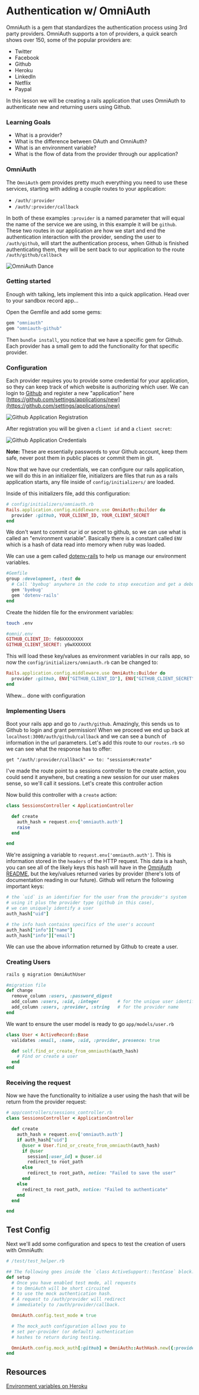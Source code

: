# Authentication w/ OmniAuth

OmniAuth is a gem that standardizes the authentication process using 3rd party providers. OmniAuth supports a ton of providers, a quick search shows over 150, some of the popular providers are:

- Twitter
- Facebook
- Github
- Heroku
- LinkedIn
- Netflix
- Paypal

In this lesson we will be creating a rails application that uses OmniAuth to authenticate new and returning users using Github.

### Learning Goals
- What is a provider?
- What is the difference between OAuth and OmniAuth?
- What is an environment variable?
- What is the flow of data from the provider through our application?

### OmniAuth

The `OmniAuth` gem provides pretty much everything you need to use these services, starting with adding a couple routes to your application:

- `/auth/:provider`
- `/auth/:provider/callback`

In both of these examples `:provider` is a named parameter that will equal the name of the service we are using, in this example it will be `github`. These two routes in our application are how we start and end the authentication interaction with the provider, sending the user to `/auth/github`, will start the authentication process, when Github is finished authenticating them, they will be sent back to our application to the route `/auth/github/callback`

![OmniAuth Dance](../resources/omniauth-dance.png)

### Getting started

Enough with talking, lets implement this into a quick application. Head over to your sandbox record app...

Open the Gemfile and add some gems:

```ruby
gem "omniauth"
gem "omniauth-github"
```
Then `bundle install`, you notice that we have a specific gem for Github. Each provider has a small gem to add the functionality for that specific provider.

### Configuration

Each provider requires you to provide some credential for your application, so they can keep track of which website is authorizing which user. We can login to [Github](http://github.com) and register a new "application" here [https://github.com/settings/applications/new](https://github.com/settings/applications/new)

![Github Application Registration](../resources/github-application.png)

After registration you will be given a `client id` and a `client secret`:

![Github Application Credentials](../resources/github-credentials.png)

**Note:** These are essentially passwords to your Github account, keep them safe, never post them in public places or commit them in git.

Now that we have our credentials, we can configure our rails application, we will do this in an initializer file, initializers are files that run as a rails application starts, any file inside of `config/initializers/` are loaded.

Inside of this initializers file, add this configuration:

```ruby  
# config/initializers/omniauth.rb
Rails.application.config.middleware.use OmniAuth::Builder do
  provider :github, YOUR_CLIENT_ID, YOUR_CLIENT_SECRET
end
```

We don't want to commit our id or secret to github, so we can use what is called
an "environment variable". Basically there is a constant called `ENV` which is a hash
of data read into memory when ruby was loaded.

We can use a gem called [dotenv-rails](https://github.com/bkeepers/dotenv) to help us
manage our environment variables.

```ruby
#Gemfile
group :development, :test do
  # Call 'byebug' anywhere in the code to stop execution and get a debugger console
  gem 'byebug'
  gem 'dotenv-rails'
end
```

Create the hidden file for the environment variables:
```bash
touch .env
```

```ruby
#omni/.env
GITHUB_CLIENT_ID: fd6XXXXXXXX
GITHUB_CLIENT_SECRET: y6wXXXXXXX
```
This will load these key/values as environment variables in our rails app, so now the `config/initializers/omniauth.rb` can be changed to:

```ruby
Rails.application.config.middleware.use OmniAuth::Builder do
  provider :github, ENV["GITHUB_CLIENT_ID"], ENV["GITHUB_CLIENT_SECRET"]
end
```

Whew... done with configuration

### Implementing Users

Boot your rails app and go to `/auth/github`. Amazingly, this sends us to Github to login and grant permission! When we proceed we end up back at `localhost:3000/auth/github/callback` and we can see a bunch of information in the url parameters. Let's add this route to our `routes.rb` so we can see what the response has to offer:

    get "/auth/:provider/callback" => to: "sessions#create"

I've made the route point to a sessions controller to the create action, you could send it anywhere, but creating a new session for our user makes sense, so we'll call it sessions. Let's create this controller  action

Now build this controller with a `create` action:
```ruby
class SessionsController < ApplicationController

  def create
    auth_hash = request.env['omniauth.auth']
    raise
  end

end
```
We're assigning a variable to `request.env['omniauth.auth']`. This is information stored in the `headers` of the HTTP request. This data is a hash, you can see all of the likely keys this hash will have in the [OmniAuth README](https://github.com/intridea/omniauth/wiki/Auth-Hash-Schema), but the key/values returned varies by provider (there's lots of documentation reading in our future). Github will return the following important keys:

```ruby
# the `uid` is an identifier for the user from the provider's system
# using it plus the provider type (github in this case),
# we can uniquely identify a user
auth_hash["uid"]

# the info hash contains specifics of the user's account
auth_hash["info"]["name"]
auth_hash["info"]["email"]
```

We can use the above information returned by Github to create a user.

### Creating Users

```bash
rails g migration OmniAuthUser
```

```ruby
#migration file
def change
  remove_column :users, :password_digest
  add_column :users, :uid, :integer       # for the unique user identifier from the provider
  add_column :users, :provider, :string   # for the provider name
end
```


We want to ensure the user model is ready to go `app/models/user.rb`

```ruby
class User < ActiveRecord::Base
  validates :email, :name, :uid, :provider, presence: true

  def self.find_or_create_from_omniauth(auth_hash)
    # Find or create a user
  end
end
```

### Receiving the request

Now we have the functionality to initialize a user using the hash that will be return from the provider request:
```ruby
# app/controllers/sessions_controller.rb
class SessionsController < ApplicationController

  def create
    auth_hash = request.env['omniauth.auth']
    if auth_hash["uid"]
      @user = User.find_or_create_from_omniauth(auth_hash)
      if @user
        session[:user_id] = @user.id
        redirect_to root_path
      else
        redirect_to root_path, notice: "Failed to save the user"
      end
    else
      redirect_to root_path, notice: "Failed to authenticate"
    end
  end

end
```

## Test Config

Next we'll add some configuration and specs to test the creation of users with OmniAuth:

```ruby
# /test/test_helper.rb

## The following goes inside the `class ActiveSupport::TestCase` block:
def setup
  # Once you have enabled test mode, all requests
  # to OmniAuth will be short circuited
  # to use the mock authentication hash.
  # A request to /auth/provider will redirect
  # immediately to /auth/provider/callback.

  OmniAuth.config.test_mode = true

  # The mock_auth configuration allows you to
  # set per-provider (or default) authentication
  # hashes to return during testing.

  OmniAuth.config.mock_auth[:github] = OmniAuth::AuthHash.new({:provider => 'github', :uid => '123545', info: {email: "a@b.com", name: "Ada"}})
end
```

## Resources
[Environment variables on Heroku](https://devcenter.heroku.com/articles/config-vars)
